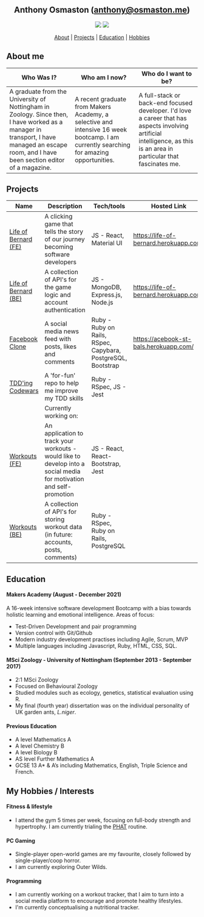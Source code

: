 <div align="center">

## Anthony Osmaston (anthony@osmaston.me)
<p> 

[<img src="https://img.shields.io/badge/Linkedin-Anthony%20Osmaston-blue?social&logo=linkedin&labelColor=0077B5&color=ffffff"/>](https://www.linkedin.com/in/ajosmaston/)
[<img src="https://img.shields.io/badge/Codewars-AJOsmaston-black?social&logo=codewars&labelColor=black&color=red" />](https://www.codewars.com/users/AJOsmaston)

[About](#about) | [Projects](#projects) | [Education](#education) | [Hobbies](#hobbies)

</div>


## <a name="about">About me</a>
| Who Was I? | Who am I now? | Who do I want to be? |
| --- | --- | --- |
| A graduate from the University of Nottingham in Zoology. Since then, I have worked as a manager in transport, I have managed an escape room, and I have been section editor of a magazine. | A recent graduate from Makers Academy, a selective and intensive 16 week bootcamp. I am currently searching for amazing opportunities. | A full-stack or back-end focused developer. I'd love a career that has aspects involving artificial intelligence, as this is an area in particular that fascinates me. |


## <a name="projects">Projects</a>

| Name   | Description | Tech/tools | Hosted Link |
| --- | --- | --- | --- |
| [Life of Bernard (FE)](https://github.com/AJOsmaston/EP3-Gaming-FE)  | A clicking game that tells the story of our journey becoming software developers | JS - React, Material UI | https://life-of-bernard.herokuapp.com/ |
| [Life of Bernard (BE)](https://github.com/AJOsmaston/EP3-Gaming-BE) | A collection of API's for the game logic and account authentication | JS - MongoDB, Express.js, Node.js  | https://life-of-bernard.herokuapp.com/ |
| [Facebook Clone](https://github.com/AJOsmaston/Acebook-st-bals)| A social media news feed with posts, likes and comments | Ruby - Ruby on Rails, RSpec, Capybara, PostgreSQL, Bootstrap | https://acebook-st-bals.herokuapp.com/ |
| [TDD'ing Codewars](https://github.com/AJOsmaston/codewars)| A 'for-fun' repo to help me improve my TDD skills | Ruby - RSpec, JS - Jest | |
| | Currently working on: | | |
| [Workouts (FE)](https://github.com/AJOsmaston/workoutsFE)| An application to track your workouts - would like to develop into a social media for motivation and self-promotion | JS - React, React-Bootstrap, Jest | |
| [Workouts (BE)](https://github.com/AJOsmaston/workoutsBE)| A collection of API's for storing workout data (in future: accounts, posts, comments) | Ruby - RSpec, Ruby on Rails, PostgreSQL | |



## <a name="education">Education</a>

#### Makers Academy (August - December 2021)
A 16-week intensive software development Bootcamp with a bias towards holistic learning and emotional intelligence. Areas of focus:
* Test-Driven Development and pair programming
* Version control with Git/Github
* Modern industry development practises including Agile, Scrum, MVP
* Multiple languages including Javascript, Ruby, HTML, CSS, SQL.

#### MSci Zoology - University of Nottingham (September 2013 - September 2017)

- 2:1 MSci Zoology
- Focused on Behavioural Zoology
- Studied modules such as ecology, genetics, statistical evaluation using R.
- My final (fourth year) dissertation was on the individual personality of UK garden ants, _L.niger_.

#### Previous Education

- A level Mathematics A
- A level Chemistry B
- A level Biology B
- AS level Further Mathematics A
- GCSE 13 A* & A’s including Mathematics, English, Triple Science and French.

## <a name="hobbies">My Hobbies / Interests</a>

#### Fitness & lifestyle 
* I attend the gym 5 times per week, focusing on full-body strength
and hypertrophy. I am currently trialing the [PHAT](https://advancedbodymetrics.com/workout-routines/the-phat-workout-build-mass-strength/) routine.

#### PC Gaming
* Single-player open-world games are my favourite, closely followed by single-player/coop horror.
* I am currently exploring Outer Wilds.

#### Programming
* I am currently working on a workout tracker, that I aim to turn into a social media platform to encourage and promote healthy lifestyles.
* I'm currently conceptualising a nutritional tracker.


<!-- ## Work Experience

**Company Name** (start-date to end-date)  
_Your job title_

- Any experience, including roles and responsibilities and results achived in bullet point format.

**Company Name** (start-date to end-date)  
_Your job title_

- Any experience relevent to software development

## Skills

Consider skills relevent to software development. Then consider your best skills. Pick 2-4 skills and write a short descriptive paragraph for each one. You should demonstrate how capable you are at this skill with examples.
(Using a STAR example Paragraph) Consider the questions below.

-STAR
-What was the situation/task? (ST)

-How was the skill used?

-What did you do? (action)

-What was the result?


#### This Skill

- Experience
- Achievements
- Evidence (STAR)

#### Another Skill

Descriptive paragraph of how capable you are at this skill and, if relevant, how it has developed (again use STAR for this)

- I achieved A during my work at B (job, or otherwise)
- I contributed to the growth of X while doing Y (job, or otherwise)
- I built this, made this, broke this, fixed this, etc.
- A link to some on-line evidence (blogs, videos, articles, etc.)

 -->

